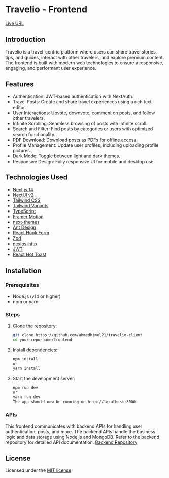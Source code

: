 # Travelio - Frontend

[Live URL](https://travelio-client-dusky.vercel.app)

## Introduction

Travelio is a travel-centric platform where users can share travel stories, tips, and guides, interact with other travelers, and explore premium content. The frontend is built with modern web technologies to ensure a responsive, engaging, and performant user experience.

## Features

- Authentication: JWT-based authentication with NextAuth.
- Travel Posts: Create and share travel experiences using a rich text editor.
- User Interactions: Upvote, downvote, comment on posts, and follow other travelers.
- Infinite Scrolling: Seamless browsing of posts with infinite scroll.
- Search and Filter: Find posts by categories or users with optimized search functionality.
- PDF Download: Download posts as PDFs for offline access.
- Profile Management: Update user profiles, including uploading profile pictures.
- Dark Mode: Toggle between light and dark themes.
- Responsive Design: Fully responsive UI for mobile and desktop use.

## Technologies Used

- [Next.js 14](https://nextjs.org/docs/getting-started)
- [NextUI v2](https://nextui.org/)
- [Tailwind CSS](https://tailwindcss.com/)
- [Tailwind Variants](https://tailwind-variants.org)
- [TypeScript](https://www.typescriptlang.org/)
- [Framer Motion](https://www.framer.com/motion/)
- [next-themes](https://github.com/pacocoursey/next-themes)
- [Ant Design](https://ant.design)
- [React Hook Form](https://react-hook-form.com)
- [Zod](https://zod.dev)
- [nexios-http](https://www.npmjs.com/package/nexios-http)
- [JWT](https://jwt.io/)
- [React Hot Toast](https://react-hot-toast.com/)

## Installation

### Prerequisites

- Node.js (v14 or higher)
- npm or yarn

### Steps

1. Clone the repository:
   ```bash
   git clone https://github.com/ahmedhimel21/travelio-client
   cd your-repo-name/frontend
   ```
2. Install dependencies::
   ```bash
   npm install
   or
   yarn install
   ```
3. Start the development server:

   ```bash
   npm run dev
   or
   yarn run dev
   The app should now be running on http://localhost:3000.
   ```

### APIs

This frontend communicates with backend APIs for handling user authentication, posts, and more. The backend APIs handle the business logic and data storage using Node.js and MongoDB. Refer to the backend repository for detailed API documentation.
[Backend Repository](https://github.com/ahmedhimel21/travelio-server)

## License

Licensed under the [MIT license](https://github.com/nextui-org/next-app-template/blob/main/LICENSE).
